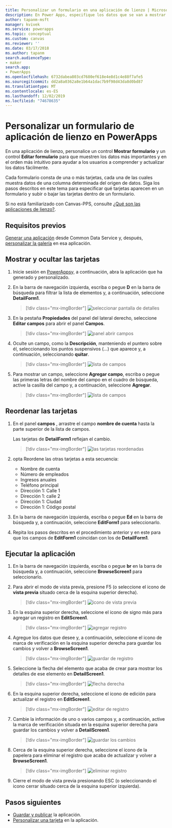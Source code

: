 ```yaml
---
title: Personalizar un formulario en una aplicación de lienzo | Microsoft Docs
description: En Power Apps, especifique los datos que se van a mostrar en un formulario de canvas-App, en el que se deben mostrar y en qué controles.
author: tapanm-msft
manager: kvivek
ms.service: powerapps
ms.topic: conceptual
ms.custom: canvas
ms.reviewer: ''
ms.date: 03/17/2018
ms.author: tapanm
search.audienceType:
- maker
search.app:
- PowerApps
ms.openlocfilehash: 6732dabea803cd7680ef618e4e8d1c4e88f7afe5
ms.sourcegitcommit: dd2a8a0362a8e1b64a1dac7b9f98d43da8d0bd87
ms.translationtype: MT
ms.contentlocale: es-ES
ms.lasthandoff: 12/02/2019
ms.locfileid: "74678635"
---
```

# <a name="customize-a-canvas-app-form-in-powerapps"></a>Personalizar un formulario de aplicación de lienzo en PowerApps

En una aplicación de lienzo, personalice un control **Mostrar formulario** y un control **Editar formulario** para que muestren los datos más importantes y en el orden más intuitivo para ayudar a los usuarios a comprender y actualizar los datos fácilmente.

Cada formulario consta de una o más tarjetas, cada una de las cuales muestra datos de una columna determinada del origen de datos. Siga los pasos descritos en este tema para especificar qué tarjetas aparecen en un formulario y subir o bajar las tarjetas dentro de un formulario.

Si no está familiarizado con Canvas-PPS, consulte [¿Qué son las aplicaciones de lienzo?](getting-started.md).

## <a name="prerequisites"></a>Requisitos previos

[Generar una aplicación](data-platform-create-app.md) desde Common Data Service y, después, [personalizar la galería](customize-layout-sharepoint.md) en esa aplicación.

## <a name="show-and-hide-cards"></a>Mostrar y ocultar las tarjetas

1. Inicie sesión en [PowerApps](https://make.powerapps.com?utm_source=padocs&utm_medium=linkinadoc&utm_campaign=referralsfromdoc)y, a continuación, abra la aplicación que ha generado y personalizado.

1. En la barra de navegación izquierda, escriba o pegue **D** en la barra de búsqueda para filtrar la lista de elementos y, a continuación, seleccione **DetailForm1**.

    > [!div class="mx-imgBorder"]
    > ![seleccionar pantalla de detalles](./media/customize-forms-sharepoint/select-detailform.png)

1. En la pestaña **Propiedades** del panel del lateral derecho, seleccione **Editar campos** para abrir el panel **Campos**.

    > [!div class="mx-imgBorder"]
    > ![panel abrir campos](./media/customize-forms-sharepoint/edit-fields.png)

1. Oculte un campo, como la **Descripción**, manteniendo el puntero sobre él, seleccionando los puntos suspensivos (...) que aparece y, a continuación, seleccionando **quitar**.

    > [!div class="mx-imgBorder"]
    > ![lista de campos](./media/customize-forms-sharepoint/hide-fields.png)

1. Para mostrar un campo, seleccione **Agregar campo**, escriba o pegue las primeras letras del nombre del campo en el cuadro de búsqueda, active la casilla del campo y, a continuación, seleccione **Agregar**.

    > [!div class="mx-imgBorder"]
    > ![lista de campos](./media/customize-forms-sharepoint/show-field.png)

## <a name="reorder-the-cards"></a>Reordenar las tarjetas

1. En el panel **campos** , arrastre el campo **nombre de cuenta** hasta la parte superior de la lista de campos.

    Las tarjetas de **DetailForm1** reflejan el cambio.

    > [!div class="mx-imgBorder"]
    > ![las tarjetas reordenadas](./media/customize-forms-sharepoint/reordered-card.png)

1. opta Reordene las otras tarjetas a esta secuencia:

    - Nombre de cuenta
    - Número de empleados
    - Ingresos anuales
    - Teléfono principal
    - Dirección 1: Calle 1
    - Dirección 1: calle 2
    - Dirección 1: Ciudad
    - Dirección 1: Código postal

1. En la barra de navegación izquierda, escriba o pegue **Ed** en la barra de búsqueda y, a continuación, seleccione **EditForm1** para seleccionarlo.

1. Repita los pasos descritos en el procedimiento anterior y en este para que los campos de **EditForm1** coincidan con los de **DetailForm1**.

## <a name="run-the-app"></a>Ejecutar la aplicación

1. En la barra de navegación izquierda, escriba o pegue **br** en la barra de búsqueda y, a continuación, seleccione **BrowseScreen1** para seleccionarlo.

1. Para abrir el modo de vista previa, presione F5 (o seleccione el icono de **vista previa** situado cerca de la esquina superior derecha).

    > [!div class="mx-imgBorder"]
    > ![icono de vista previa](./media/customize-forms-sharepoint/open-preview.png)

1. En la esquina superior derecha, seleccione el icono de signo más para agregar un registro en **EditScreen1**.

    > [!div class="mx-imgBorder"]
    > ![agregar registro](./media/customize-forms-sharepoint/add-record.png)

1. Agregue los datos que desee y, a continuación, seleccione el icono de marca de verificación en la esquina superior derecha para guardar los cambios y volver a **BrowseScreen1**.

    > [!div class="mx-imgBorder"]
    > ![guardar](./media/customize-forms-sharepoint/save-record.png) de registro

1. Seleccione la flecha del elemento que acaba de crear para mostrar los detalles de ese elemento en **DetailScreen1**.

    > [!div class="mx-imgBorder"]
    > ![flecha derecha](./media/customize-forms-sharepoint/right-arrow.png)

1. En la esquina superior derecha, seleccione el icono de edición para actualizar el registro en **EditScreen1**.

    > [!div class="mx-imgBorder"]
    > ![editar](./media/customize-forms-sharepoint/edit-record.png) de registro

1. Cambie la información de uno o varios campos y, a continuación, active la marca de verificación situada en la esquina superior derecha para guardar los cambios y volver a **DetailScreen1**.

    > [!div class="mx-imgBorder"]
    > ![guardar los cambios](./media/customize-forms-sharepoint/save-record.png)

1. Cerca de la esquina superior derecha, seleccione el icono de la papelera para eliminar el registro que acaba de actualizar y volver a **BrowseScreen1**.

    > [!div class="mx-imgBorder"]
    > ![eliminar registro](./media/customize-forms-sharepoint/delete-record.png)

1. Cierre el modo de vista previa presionando ESC (o seleccionando el icono cerrar situado cerca de la esquina superior izquierda).

## <a name="next-steps"></a>Pasos siguientes

- [Guardar y publicar](save-publish-app.md) la aplicación.
- [Personalizar una tarjeta](customize-card.md) en la aplicación.